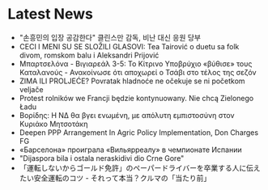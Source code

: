 # Latest News
-  "손흥민의 입장 공감한다" 클린스만 감독, 비난 대신 응원 당부
-  CECI I MENI SU SE SLOŽILI GLASOVI: Tea Tairović o duetu sa folk divom, romskom balu i Aleksandri Prijović
-  Μπαρτσελόνα - Βιγιαρεάλ 3-5: Το Κίτρινο Υποβρύχιο «βύθισε» τους Καταλανούς - Ανακοίνωσε ότι αποχωρεί ο Τσάβι στο τέλος της σεζόν
-  ZIMA ILI PROLJEĆE? Povratak hladnoće ne očekuje se ni početkom veljače
-  Protest rolników we Francji będzie kontynuowany. Nie chcą Zielonego Ładu
-  Βορίδης: Η ΝΔ θα βγει ενωμένη, με απόλυτη εμπιστοσύνη στον Κυριάκο Μητσοτάκη
-  Deepen PPP Arrangement In Agric Policy Implementation, Don Charges FG
-  «Барселона» проиграла «Вильярреалу» в чемпионате Испании
-  "Dijaspora bila i ostala neraskidivi dio Crne Gore"
-  「運転しないからゴールド免許」のペーパードライバーを卒業する人に伝えたい安全運転のコツ - それって本当？クルマの「当たり前」
